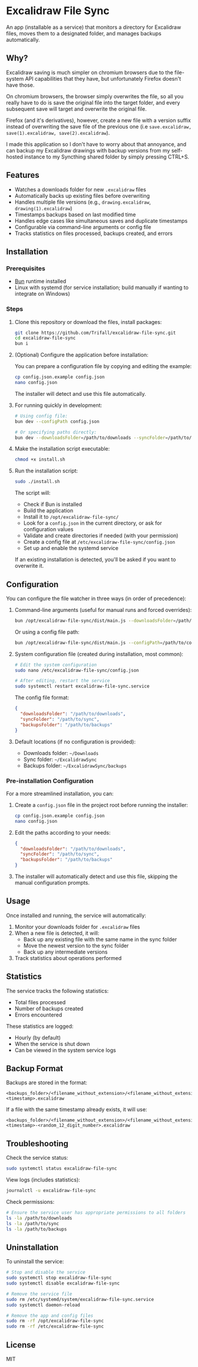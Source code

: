 # Excalidraw File Sync

An app (installable as a service) that monitors a directory for Excalidraw files, moves them to a designated folder, and manages backups automatically.

## Why?

Excalidraw saving is much simpler on chromium browsers due to the file-system API capabilities that they have, but unfortunately Firefox doesn't have those.

On chromium browsers, the browser simply overwrites the file, so all you really have to do is save the original file into the target folder, and every subsequent save will target and overwrite the original file.

Firefox (and it's derivatives), however, create a new file with a version suffix instead of overwriting the save file of the previous one (i.e `save.excalidraw, save(1).excalidraw, save(2).excalidraw`).

I made this application so I don't have to worry about that annoyance, and can backup my Excalidraw drawings with backup versions from my self-hosted instance to my Syncthing shared folder by simply pressing CTRL+S.

## Features

- Watches a downloads folder for new `.excalidraw` files
- Automatically backs up existing files before overwriting
- Handles multiple file versions (e.g., `drawing.excalidraw`, `drawing(1).excalidraw`)
- Timestamps backups based on last modified time
- Handles edge cases like simultaneous saves and duplicate timestamps
- Configurable via command-line arguments or config file
- Tracks statistics on files processed, backups created, and errors

## Installation

### Prerequisites

- [Bun](https://bun.sh/) runtime installed
- Linux with systemd (for service installation; build manually if wanting to integrate on Windows)

### Steps

1. Clone this repository or download the files, install packages:

   ```bash
   git clone https://github.com/Trifall/excalidraw-file-sync.git
   cd excalidraw-file-sync
   bun i
   ```

2. (Optional) Configure the application before installation:

   You can prepare a configuration file by copying and editing the example:

   ```bash
   cp config.json.example config.json
   nano config.json
   ```

   The installer will detect and use this file automatically.

3. For running quickly in development:

   ```bash
   # Using config file:
   bun dev --configPath config.json
   
   # Or specifying paths directly:
   bun dev --downloadsFolder=/path/to/downloads --syncFolder=/path/to/sync --backupsFolder=/path/to/backups
   ```

4. Make the installation script executable:

   ```bash
   chmod +x install.sh
   ```

5. Run the installation script:

   ```bash
   sudo ./install.sh
   ```

   The script will:
   - Check if Bun is installed
   - Build the application
   - Install it to `/opt/excalidraw-file-sync/`
   - Look for a `config.json` in the current directory, or ask for configuration values
   - Validate and create directories if needed (with your permission)
   - Create a config file at `/etc/excalidraw-file-sync/config.json`
   - Set up and enable the systemd service

   If an existing installation is detected, you'll be asked if you want to overwrite it.

## Configuration

You can configure the file watcher in three ways (in order of precedence):

1. Command-line arguments (useful for manual runs and forced overrides):

   ```bash
   bun /opt/excalidraw-file-sync/dist/main.js --downloadsFolder=/path/to/downloads --syncFolder=/path/to/sync --backupsFolder=/path/to/backups
   ```

   Or using a config file path:

   ```bash
   bun /opt/excalidraw-file-sync/dist/main.js --configPath=/path/to/config.json
   ```

2. System configuration file (created during installation, most common):

   ```bash
   # Edit the system configuration
   sudo nano /etc/excalidraw-file-sync/config.json
   
   # After editing, restart the service
   sudo systemctl restart excalidraw-file-sync.service
   ```

   The config file format:

   ```json
   {
     "downloadsFolder": "/path/to/downloads",
     "syncFolder": "/path/to/sync",
     "backupsFolder": "/path/to/backups"
   }
   ```

3. Default locations (if no configuration is provided):
   - Downloads folder: `~/Downloads`
   - Sync folder: `~/ExcalidrawSync`
   - Backups folder: `~/ExcalidrawSync/backups`

### Pre-installation Configuration

For a more streamlined installation, you can:

1. Create a `config.json` file in the project root before running the installer:

   ```bash
   cp config.json.example config.json
   nano config.json
   ```

2. Edit the paths according to your needs:

   ```json
   {
     "downloadsFolder": "/path/to/downloads",
     "syncFolder": "/path/to/sync",
     "backupsFolder": "/path/to/backups"
   }
   ```

3. The installer will automatically detect and use this file, skipping the manual configuration prompts.

## Usage

Once installed and running, the service will automatically:

1. Monitor your downloads folder for `.excalidraw` files
2. When a new file is detected, it will:
   - Back up any existing file with the same name in the sync folder
   - Move the newest version to the sync folder
   - Back up any intermediate versions
3. Track statistics about operations performed

## Statistics

The service tracks the following statistics:

- Total files processed
- Number of backups created
- Errors encountered

These statistics are logged:

- Hourly (by default)
- When the service is shut down
- Can be viewed in the system service logs

## Backup Format

Backups are stored in the format:

```plaintext
<backups_folder>/<filename_without_extension>/<filename_without_extension>-<timestamp>.excalidraw
```

If a file with the same timestamp already exists, it will use:

```plaintext
<backups_folder>/<filename_without_extension>/<filename_without_extension>-<timestamp>-<random_12_digit_number>.excalidraw
```

## Troubleshooting

Check the service status:

```bash
sudo systemctl status excalidraw-file-sync
```

View logs (includes statistics):

```bash
journalctl -u excalidraw-file-sync
```

Check permissions:

```bash
# Ensure the service user has appropriate permissions to all folders
ls -la /path/to/downloads
ls -la /path/to/sync
ls -la /path/to/backups
```

## Uninstallation

To uninstall the service:

```bash
# Stop and disable the service
sudo systemctl stop excalidraw-file-sync
sudo systemctl disable excalidraw-file-sync

# Remove the service file
sudo rm /etc/systemd/system/excalidraw-file-sync.service
sudo systemctl daemon-reload

# Remove the app and config files
sudo rm -rf /opt/excalidraw-file-sync
sudo rm -rf /etc/excalidraw-file-sync
```

## License

MIT
